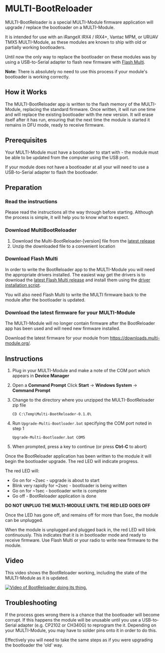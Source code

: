 # MULTI-BootReloader
MULTI-BootReloader is a special MULTI-Module firmware application will upgrade / replace the bootloader on a MULTI-Module.

It is intended for use with an iRangeX IRX4 / IRX4+, Vantac MPM, or URUAV TMX5 MULTI-Module, as these modules are known to ship with old or partially working bootloaders.

Until now the only way to replace the bootloader on these modules was by using a USB-to-Serial adapter to flash new firmware with [Flash Multi](https://github.com/benlye/flash-multi).

**Note:** There is absolutely no need to use this process if your module's bootloader is working correctly.

## How it Works
The MULTI-BootReloader app is written to the flash memory of the MULTI-Module, replacing the standard firmware.  Once written, it will run one time and will replace the existing bootloader with the new version.  It will erase itself after it has run, ensuring that the next time the module is started it remains in DFU mode, ready to receive firmware.

## Prerequisites
Your MULTI-Module must have a bootloader to start with - the module must be able to be updated from the computer using the USB port.

If your module does not have a bootloader at all your will need to use a USB-to-Serial adapter to flash the bootloader.

## Preparation

### Read the instructions
Please read the instructions all the way through before starting.  Although the process is simple, it will help you to know what to expect.

### Download MultiBootReloader
1. Download the Multi-BootReloader-[version] file from the [latest release](https://github.com/benlye/MultiBootReloader/releases/latest)
1. Unzip the downloaded file to a convenient location

### Download Flash Multi
In order to write the BootReloader app to the MULTI-Module you will need the appropriate drivers installed.  The easiest way get the drivers is to download the [latest Flash Multi release](https://github.com/benlye/flash-multi/releases/latest) and install them using the [driver installation script](https://github.com/benlye/flash-multi#additional-drivers).

You will also need Flash Multi to write the MULTI firmware back to the module after the bootloader is updated.

### Download the latest firmware for your MULTI-Module
The MULTI-Module will no longer contain firmware after the BootReloader app has been used and will need new firmware installed.

Download the latest firmware for your module from https://downloads.multi-module.org/.

## Instructions
1. Plug in your MULTI-Module and make a note of the COM port which appears in **Device Manager**
1. Open a **Command Prompt**
   Click **Start** -> **Windows System** -> **Command Prompt**
1. Change to the directory where you unzipped the MULTI-BootReloader zip file

   `CD C:\Temp\Multi-BootReloader-0.1.0\`
   
1. Run `Upgrade-Multi-Bootloader.bat` specifying the COM port noted in step 1

   `Upgrade-Multi-Bootloader.bat COM5`
   
1. When prompted, press a key to continue (or press **Ctrl-C** to abort)

Once the BootReloader application has been written to the module it will begin the bootloader upgrade.  The red LED will indicate progress.  

The red LED will:
* Go on for ~2sec - upgrade is about to start
* Blink very rapidly for ~2sec - bootloader is being written
* Go on for ~1sec - bootloader write is complete
* Go off - BootReloader application is done

**DO NOT UNPLUG THE MULTI-MODULE UNTIL THE RED LED GOES OFF**

Once the LED has gone off, and remains off for more than 5sec, the module can be unplugged.

When the module is unplugged and plugged back in, the red LED will blink continuously.  This indicates that it is in bootloader mode and ready to receive firmware.  Use Flash Multi or your radio to write new firmware to the module.

## Video
This video shows the BootReloader working, including the state of the MULTI-Module as it is updated.

[![Video of BootReloader doing its thing.](http://img.youtube.com/vi/wrGWF0qd2Xo/0.jpg)](http://www.youtube.com/watch?v=wrGWF0qd2Xo "MULTI-BootlReloader")

## Troubleshooting
If the process goes wrong there is a chance that the bootloader will become corrupt.  If this happens the module will be unusable until you use a USB-to-Serial adapter (e.g. CP2102 or CH340G) to reprogram the it.  Depending on your MULTI-Module, you may have to solder pins onto it in order to do this.

Effectively you will need to take the same steps as if you were upgrading the bootloader the 'old' way.
